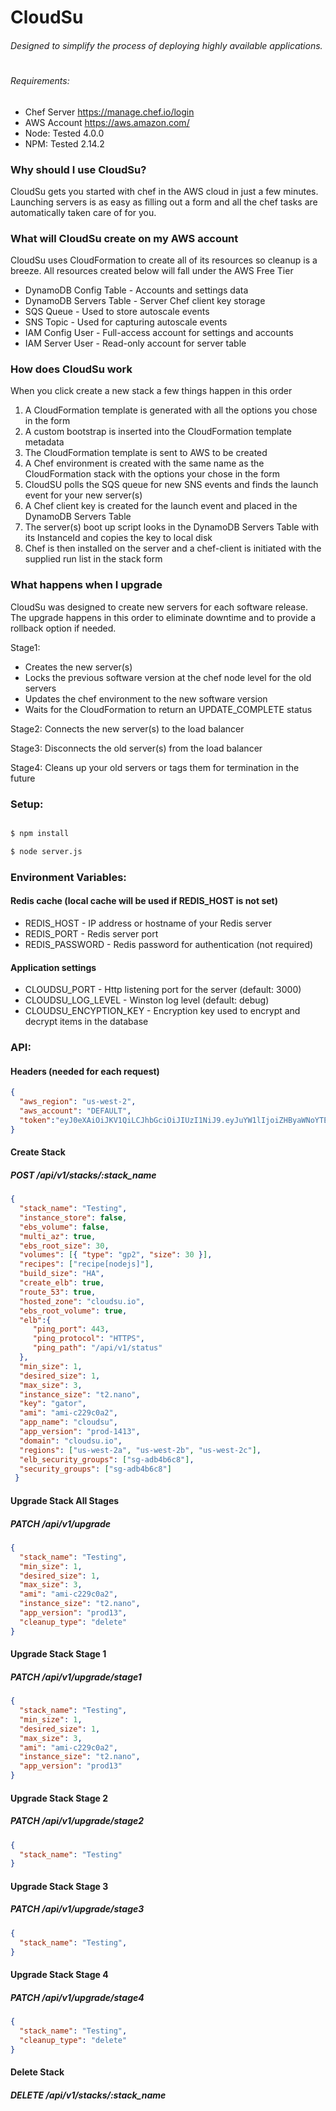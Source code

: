 
# CloudSu

###### Designed to simplify the process of deploying highly available applications.
#
###### Requirements:
- Chef Server https://manage.chef.io/login
- AWS Account https://aws.amazon.com/
- Node: Tested 4.0.0
- NPM: Tested 2.14.2

### Why should I use CloudSu?
CloudSu gets you started with chef in the AWS cloud in just a few minutes. Launching servers is as easy as filling out a form and all the chef tasks are automatically taken care of for you.

### What will CloudSu create on my AWS account
CloudSu uses CloudFormation to create all of its resources so cleanup is a breeze. All resources created below will fall under the AWS Free Tier
- DynamoDB Config Table - Accounts and settings data
- DynamoDB Servers Table - Server Chef client key storage
- SQS Queue - Used to store autoscale events
- SNS Topic - Used for capturing autoscale events
- IAM Config User - Full-access account for settings and accounts
- IAM Server User - Read-only account for server table

### How does CloudSu work
When you click create a new stack a few things happen in this order

1. A CloudFormation template is generated with all the options you chose in the form
2. A custom bootstrap is inserted into the CloudFormation template metadata
3. The CloudFormation template is sent to AWS to be created
4. A Chef environment is created with the same name as the CloudFormation stack with the options your chose in the form
5. CloudSU polls the SQS queue for new SNS events and finds the launch event for your new server(s)
6. A Chef client key is created for the launch event and placed in the DynamoDB Servers Table
7. The server(s) boot up script looks in the DynamoDB Servers Table with its InstanceId and copies the key to local disk
8. Chef is then installed on the server and a chef-client is initiated with the supplied run list in the stack form  

### What happens when I upgrade
CloudSu was designed to create new servers for each software release. The upgrade happens in this order to eliminate downtime and to provide a rollback option if needed.

Stage1:
- Creates the new server(s)
- Locks the previous software version at the chef node level for the old servers
- Updates the chef environment to the new software version
- Waits for the CloudFormation to return an UPDATE_COMPLETE status

Stage2: Connects the new server(s) to the load balancer

Stage3: Disconnects the old server(s) from the load balancer

Stage4: Cleans up your old servers or tags them for termination in the future     

### Setup:
```bash

$ npm install

$ node server.js

```

### Environment Variables:

#### Redis cache (local cache will be used if REDIS_HOST is not set)  
* REDIS_HOST - IP address or hostname of your Redis server
* REDIS_PORT - Redis server port
* REDIS_PASSWORD - Redis password for authentication (not required)

#### Application settings
* CLOUDSU_PORT - Http listening port for the server (default: 3000)
* CLOUDSU_LOG_LEVEL - Winston log level (default: debug)
* CLOUDSU_ENCYPTION_KEY - Encryption key used to encrypt and decrypt items in the database

### API:

#### Headers (needed for each request)
```json
{
  "aws_region": "us-west-2",
  "aws_account": "DEFAULT",
  "token":"eyJ0eXAiOiJKV1QiLCJhbGciOiJIUzI1NiJ9.eyJuYW1lIjoiZHByaWNoYTE4OUBnbWFpbC5jb20iLCJpYXQiOjE0NjE2NDA1NTIsImV4cCI6MTQ2MTcyNjk1Mn0.EDxmnM_1H91H115grMxasdfasdfasdfaseeONMPc4wsGxI"
}
```

#### Create Stack
##### POST /api/v1/stacks/:stack_name
```json
{
  "stack_name": "Testing",
  "instance_store": false,
  "ebs_volume": false,
  "multi_az": true,
  "ebs_root_size": 30,
  "volumes": [{ "type": "gp2", "size": 30 }],
  "recipes": ["recipe[nodejs]"],
  "build_size": "HA",
  "create_elb": true,
  "route_53": true,
  "hosted_zone": "cloudsu.io",
  "ebs_root_volume": true,
  "elb":{
     "ping_port": 443,
     "ping_protocol": "HTTPS",
     "ping_path": "/api/v1/status"
  },
  "min_size": 1,
  "desired_size": 1,
  "max_size": 3,
  "instance_size": "t2.nano",
  "key": "gator",
  "ami": "ami-c229c0a2",
  "app_name": "cloudsu",
  "app_version": "prod-1413",
  "domain": "cloudsu.io",
  "regions": ["us-west-2a", "us-west-2b", "us-west-2c"],
  "elb_security_groups": ["sg-adb4b6c8"],
  "security_groups": ["sg-adb4b6c8"]
 }
```

#### Upgrade Stack All Stages
##### PATCH /api/v1/upgrade
```json
{
  "stack_name": "Testing",
  "min_size": 1,
  "desired_size": 1,
  "max_size": 3,
  "ami": "ami-c229c0a2",
  "instance_size": "t2.nano",
  "app_version": "prod13",
  "cleanup_type": "delete"
}
```

#### Upgrade Stack Stage 1
##### PATCH /api/v1/upgrade/stage1
```json
{
  "stack_name": "Testing",
  "min_size": 1,
  "desired_size": 1,
  "max_size": 3,
  "ami": "ami-c229c0a2",
  "instance_size": "t2.nano",
  "app_version": "prod13"
}
```

#### Upgrade Stack Stage 2
##### PATCH /api/v1/upgrade/stage2
```json
{
  "stack_name": "Testing"
}
```

#### Upgrade Stack Stage 3
##### PATCH /api/v1/upgrade/stage3
```json
{
  "stack_name": "Testing",
}
```

#### Upgrade Stack Stage 4
##### PATCH /api/v1/upgrade/stage4
```json
{
  "stack_name": "Testing",
  "cleanup_type": "delete"
}
```

#### Delete Stack
##### DELETE /api/v1/stacks/:stack_name
